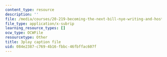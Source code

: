 ```yaml
---
content_type: resource
description: ''
file: /media/courses/20-219-becoming-the-next-bill-nye-writing-and-hosting-the-educational-show-january-iap-2015/084e2387c7694b16fbbc46fbffac607f_rcRAb0-vc60.srt
file_type: application/x-subrip
learning_resource_types: []
ocw_type: OCWFile
resourcetype: Other
title: 3play caption file
uid: 084e2387-c769-4b16-fbbc-46fbffac607f
---
```

